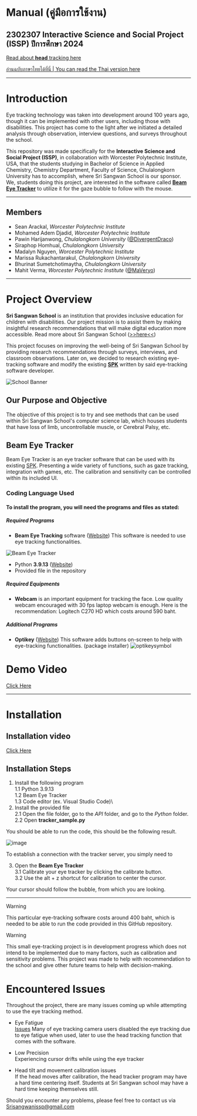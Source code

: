 # Manual (คู่มือการใช้งาน)

## 2302307 Interactive Science and Social Project (ISSP) ปีการศึกษา 2024

[Read about **head** tracking here](https://github.com/DivergentDraco/School-head-tracking-project)

[อ่านฉบับภาษาไทยได้ที่นี่ | You can read the Thai version here](MANUAL_TH.md)

---

# Introduction

Eye tracking technology was taken into development around 100 years ago, though it can be implemented with other users, including those with disabilities. This project has come to the light after we initiated a detailed analysis through observation, interview questions, and surveys throughout the school.

This repository was made specifically for the **Interactive Science and Social Project 
 (ISSP)**, in collaboration with Worcester Polytechnic Institute, USA, that the students studying in Bachelor of Science in Applied Chemistry, Chemistry Department, Faculty of Science, Chulalongkorn University has to accomplish, where Sri Sangwan School is our sponsor. We, students doing this project, are interested in the software called [**Beam Eye Tracker**](https://beam.eyeware.tech/) to utilize it for the gaze bubble to follow with the mouse. 

---

## Members
 * Sean Arackal, *Worcester Polytechnic Institute*
 * Mohamed Adem Djadid, *Worcester Polytechnic Institute*
 * Pawin Harijanwong, *Chulalongkorn University* ([@DivergentDraco](https://github.com/DivergentDraco))
 * Siraphop Homhual, *Chulalongkorn University*
 * Madalyn Nguyen, *Worcester Polytechnic Institute*
 * Marissa Rukachantarakul, *Chulalongkorn University*
 * Bhurinat Sumetchotimaytha, *Chulalongkorn University*
 * Mahit Verma, *Worcester Polytechnic Institute* ([@MaVeryo](https://github.com/MaVeryo))

---

# Project Overview

**Sri Sangwan School** is an institution that provides inclusive education for children with disabilities. Our project mission is to assist them by making insightful research recommendations that will make digital education more accessible. Read more about Sri Sangwan School ([>>here<<](http://www.swn.ac.th/mainpage))

This project focuses on improving the well-being of Sri Sangwan School by providing research recommendations through surveys, interviews, and classroom observations. Later on, we decided to research existing eye-tracking software and modify the existing [**SPK**](https://beam.eyeware.tech/developers/) written by said eye-tracking software developer.

![School Banner](https://github.com/user-attachments/assets/9b123cf6-f919-4abe-b54b-365a5b79b447)

## Our Purpose and Objective
The objective of this project is to try and see methods that can be used within Sri Sangwan School's computer science lab, which houses students that have loss of limb, uncontrollable muscle, or Cerebral Palsy, etc.

## Beam Eye Tracker
Beam Eye Tracker is an eye tracker software that can be used with its existing [SPK](https://beam.eyeware.tech/developers/). Presenting a wide variety of functions, such as gaze tracking, integration with games, etc. The calibration and sensitivity can be controlled within its included UI.

### Coding Language Used
#### To install the program, you will need the programs and files as stated:
##### Required Programs
 - **Beam Eye Tracking** software ([Website](https://beam.eyeware.tech/)) This software is needed to use eye tracking functionalities.
 
 ![Beam Eye Tracker](https://github.com/user-attachments/assets/cd8a1c21-beb4-472f-bc81-7047cefdc76d)
 - Python **3.9.13** ([Website](https://www.python.org/downloads/release/python-3913/))
 - Provided file in the repository

##### Required Equipments
 - **Webcam** is an important equipment for tracking the face. Low quality webcam encouraged with 30 fps laptop webcam is enough.
   Here is the recommendation: Logitech C270 HD which costs around 590 baht.

##### Additional Programs
 - **Optikey** ([Website](https://www.optikey.org/)) This software adds buttons on-screen to help with eye-tracking functionalities. 
(package installer)
![optikeysymbol](https://github.com/user-attachments/assets/2d168696-d3a4-4e59-907e-d575fde42812)

# Demo Video
[Click Here]()

---

# Installation

## Installation video
[Click Here]() 

## Installation Steps
1. Install the following program\
 1.1 Python 3.9.13\
 1.2 Beam Eye Tracker\
 1.3 Code editor (ex. Visual Studio Code)\
2. Install the provided file\
 2.1 Open the file folder, go to the *API* folder, and go to the *Python* folder.\
 2.2 Open **tracker_sample.py**

You should be able to run the code, this should be the following result.

![image](https://github.com/user-attachments/assets/0667cfd6-1fb1-45ea-a366-a7048ac6d0d9)

To establish a connection with the tracker server, you simply need to 

3. Open the **Beam Eye Tracker**\
 3.1 Calibrate your eye tracker by clicking the calibrate button.\
 3.2 Use the alt + z shortcut for calibration to center the cursor.

Your cursor should follow the bubble, from which you are looking.

---

> [!WARNING]
> This particular eye-tracking software costs around 400 baht, which is needed to be able to run the code provided in this GitHub repository.

> [!WARNING]
> This small eye-tracking project is in development progress which does not intend to be implemented due to many factors, such as calibration and sensitivity problems. This project was made to help with recommendation to the school and give other future teams to help with decision-making.



# Encountered Issues
Throughout the project, there are many issues coming up while attempting to use the eye tracking method.

- Eye Fatigue\
 [Issues](https://www.reddit.com/r/MicrosoftFlightSim/comments/1ew95qh/does_anybody_actually_use_eye_tracking/)
Many of eye tracking camera users disabled the eye tracking due to eye fatigue when used, later to use the head tracking function that comes with the software.

- Low Precision\
Experiencing cursor drifts while using the eye tracker

- Head tilt and movement calibration issues\
If the head moves after calibration, the head tracker program may have a hard time centering itself. Students at Sri Sangwan school may have a hard time keeping themselves still.

Should you encounter any problems, please feel free to contact us via Srisangwanissp@gmail.com

